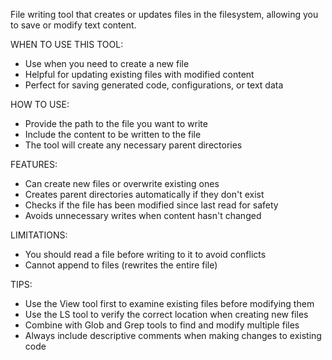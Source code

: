 File writing tool that creates or updates files in the filesystem, allowing you to save or modify text content.

WHEN TO USE THIS TOOL:
- Use when you need to create a new file
- Helpful for updating existing files with modified content
- Perfect for saving generated code, configurations, or text data

HOW TO USE:
- Provide the path to the file you want to write
- Include the content to be written to the file
- The tool will create any necessary parent directories

FEATURES:
- Can create new files or overwrite existing ones
- Creates parent directories automatically if they don't exist
- Checks if the file has been modified since last read for safety
- Avoids unnecessary writes when content hasn't changed

LIMITATIONS:
- You should read a file before writing to it to avoid conflicts
- Cannot append to files (rewrites the entire file)


TIPS:
- Use the View tool first to examine existing files before modifying them
- Use the LS tool to verify the correct location when creating new files
- Combine with Glob and Grep tools to find and modify multiple files
- Always include descriptive comments when making changes to existing code